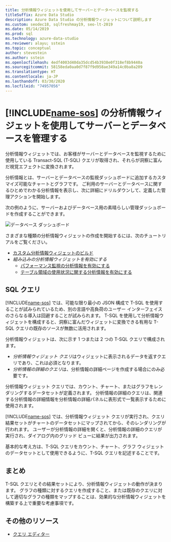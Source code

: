 ```yaml
---
title: 分析情報ウィジェットを使用してサーバーとデータベースを監視する
titleSuffix: Azure Data Studio
description: Azure Data Studio の分析情報ウィジェットについて説明します
ms.custom: seodec18, sqlfreshmay19, seo-lt-2019
ms.date: 05/14/2019
ms.prod: sql
ms.technology: azure-data-studio
ms.reviewer: alayu; sstein
ms.topic: conceptual
author: stevestein
ms.author: sstein
ms.openlocfilehash: 4edf4003d40da35dcd54b3938e0f318ef8b9440a
ms.sourcegitcommit: 58158eda0aa0d7f87f9d958ae349a14c0ba8a209
ms.translationtype: HT
ms.contentlocale: ja-JP
ms.lasthandoff: 03/30/2020
ms.locfileid: "74957056"
---
```

# <a name="manage-servers-and-databases-with-insight-widgets-in-name-sos"></a>[!INCLUDE[name-sos](../includes/name-sos-short.md)] の分析情報ウィジェットを使用してサーバーとデータベースを管理する

分析情報ウィジェットでは、お客様がサーバーとデータベースを監視するために使用している Transact-SQL (T-SQL) クエリが取得され、それらが洞察に富んだ視覚エフェクトに変換されます。

分析情報とは、サーバーとデータベースの監視ダッシュボードに追加するカスタマイズ可能なチャートとグラフです。 ご利用のサーバーとデータベースに関するひとめでわかる分析情報を表示し、次に詳細にドリルダウンして、定義した管理アクションを開始します。

次の例のように、サーバーおよびデータベース用の素晴らしい管理ダッシュボードを作成することができます。

![データベース ダッシュボード](media/insight-widgets/database-dashboard.png)

さまざまな種類の分析情報ウィジェットの作成を開始するには、次のチュートリアルをご覧ください。

- [カスタム分析情報ウィジェットのビルド](tutorial-build-custom-insight-sql-server.md)
- *組み込みの分析情報ウィジェットを有効にする*
  - [パフォーマンス監視の分析情報を有効にする](tutorial-qds-sql-server.md)
  - [テーブル領域の使用状況に関する分析情報を有効にする](tutorial-table-space-sql-server.md)

## <a name="sql-queries"></a>SQL クエリ

[!INCLUDE[name-sos](../includes/name-sos-short.md)] では、可能な限り最小の JSON 構成で T-SQL を使用することが試みられているため、別の言語や高負荷のユーザー インターフェイスのさらなる導入は回避することが試みられます。 T-SQL を使用して分析情報ウィジェットを構成すると、洞察に富んだウィジェットに変換できる有用な T-SQL クエリの既存のソースが無数に活用されます。

分析情報ウィジェットは、次に示す 1 つまたは 2 つの T-SQL クエリで構成されます。
* *分析情報ウィジェット クエリ*はウィジェットに表示されるデータを返すクエリであり、これは必須となります。
* *分析情報の詳細のクエリ*は、分析情報の詳細ページを作成する場合にのみ必要です。

分析情報ウィジェット クエリでは、カウント、チャート、またはグラフをレンダリングするデータセットが定義されます。 分析情報の詳細のクエリは、関連する分析情報の詳細情報を分析情報の詳細パネルに表形式で一覧表示するために使用されます。 

[!INCLUDE[name-sos](../includes/name-sos-short.md)] では、分析情報ウィジェット クエリが実行され、クエリ結果セットがチャートのデータセットにマップされてから、そのレンダリングが行われます。 ユーザーが分析情報の詳細を開くと、分析情報の詳細のクエリが実行され、ダイアログ内のグリッド ビューに結果が出力されます。

基本的な考え方は、T-SQL クエリをカウント、チャート、グラフ ウィジェットのデータセットとして使用できるように、T-SQL クエリを記述することです。 

## <a name="summary"></a>まとめ

T-SQL クエリとその結果セットにより、分析情報ウィジェットの動作が決まります。 グラフの種類に対するクエリを作成すること、または既存のクエリに対して適切なグラフの種類をマップすることは、効果的な分析情報ウィジェットを構築する上で重要な考慮事項です。



## <a name="additional-resources"></a>その他のリソース
- [クエリ エディター](tutorial-sql-editor.md)

